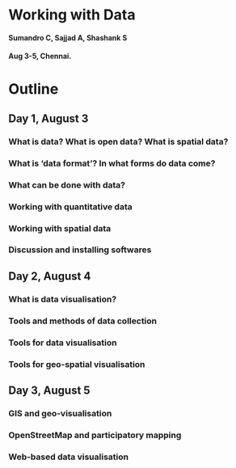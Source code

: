 Working with Data
=====================
#### Sumandro C, Sajjad A, Shashank S
#### Aug 3-5, Chennai.

Outline
============

Day 1, August 3
---------------
### What is data? What is open data? What is spatial data?
### What is ‘data format’? In what forms do data come?
### What can be done with data?
### Working with quantitative data
### Working with spatial data
### Discussion and installing softwares

Day 2, August 4
----------------
### What is data visualisation?
### Tools and methods of data collection
### Tools for data visualisation
### Tools for geo-spatial visualisation

Day 3, August 5
----------------
### GIS and geo-visualisation
### OpenStreetMap and participatory mapping
### Web-based data visualisation